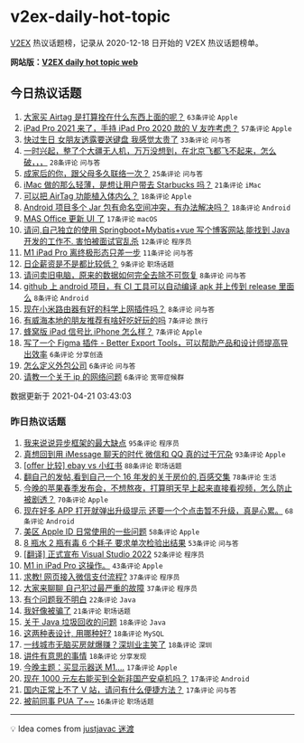 # v2ex-daily-hot-topic

[V2EX](https://www.v2ex.com/) 热议话题榜，记录从 2020-12-18 日开始的 V2EX 热议话题榜单。

**网站版：[V2EX daily hot topic web](https://boojack.github.io/v2ex-daily-hot-topic-web/)**

## 今日热议话题

<!-- TODAY BEGIN -->

1. [大家买 Airtag 是打算拴在什么东西上面的呢？](https://www.v2ex.com/t/772070) `63条评论` `Apple`
1. [iPad Pro 2021 来了，手持 iPad Pro 2020 款的 V 友咋考虑？](https://www.v2ex.com/t/772090) `57条评论` `Apple`
1. [快过生日 女朋友透露要送键盘 我感觉太贵了](https://www.v2ex.com/t/772120) `33条评论` `问与答`
1. [一时兴起，整了个大疆无人机，万万没想到，在北京飞都飞不起来，怎么破，，，](https://www.v2ex.com/t/772089) `28条评论` `问与答`
1. [成家后的你，跟父母多久联络一次？](https://www.v2ex.com/t/772080) `25条评论` `问与答`
1. [iMac 做的那么轻薄，是想让用户带去 Starbucks 吗？](https://www.v2ex.com/t/772065) `21条评论` `iMac`
1. [可以把 AirTag 功能植入体内么？](https://www.v2ex.com/t/772127) `18条评论` `Apple`
1. [Android 项目多个 Jar 包有命名空间冲突，有办法解决吗？](https://www.v2ex.com/t/772085) `18条评论` `Android`
1. [MAS Office 更新 UI 了](https://www.v2ex.com/t/772072) `17条评论` `macOS`
1. [请问,自己独立的使用 Springboot+Mybatis+vue 写个博客网站,能找到 Java 开发的工作不. 害怕被面试官乱杀](https://www.v2ex.com/t/772084) `12条评论` `程序员`
1. [M1 iPad Pro 离终极形态只差一步](https://www.v2ex.com/t/772067) `11条评论` `问与答`
1. [日企薪资是不是都比较低？](https://www.v2ex.com/t/772076) `9条评论` `职场话题`
1. [请问卖旧电脑，原来的数据如何完全去除不可恢复](https://www.v2ex.com/t/772117) `8条评论` `问与答`
1. [github 上 android 项目，有 CI 工具可以自动编译 apk 并上传到 release 里面么](https://www.v2ex.com/t/772104) `8条评论` `Android`
1. [现在小米路由器有好的科学上网插件吗？](https://www.v2ex.com/t/772095) `8条评论` `问与答`
1. [有威海本地的朋友推荐有啥好吃好玩的吗](https://www.v2ex.com/t/772100) `7条评论` `旅行`
1. [蜂窝版 iPad 信号比 iPhone 怎么样？](https://www.v2ex.com/t/772083) `7条评论` `Apple`
1. [写了一个 Figma 插件 - Better Export Tools，可以帮助产品和设计师提高导出效率](https://www.v2ex.com/t/772106) `6条评论` `分享创造`
1. [怎么定义外包公司](https://www.v2ex.com/t/772093) `6条评论` `问与答`
1. [请教一个关于 ip 的网络问题](https://www.v2ex.com/t/772066) `6条评论` `宽带症候群`

数据更新于 2021-04-21 03:43:03

<!-- TODAY END -->

### 昨日热议话题

<!-- YESTERDAY BEGIN -->

1. [我来说说异步框架的最大缺点](https://www.v2ex.com/t/771935) `95条评论` `程序员`
1. [真想回到用 iMessage 聊天的时代 微信和 QQ 真的过于冗杂](https://www.v2ex.com/t/771830) `93条评论` `Apple`
1. [[offer 比较] ebay vs 小红书](https://www.v2ex.com/t/771819) `88条评论` `职场话题`
1. [翻自己的发帖,看到自己一个 16 年发的关于房价的,百感交集](https://www.v2ex.com/t/771798) `78条评论` `生活`
1. [今晚的苹果春季发布会，不想熬夜，打算明天早上起来直接看视频，怎么防止被剧透？](https://www.v2ex.com/t/771898) `70条评论` `Apple`
1. [现在好多 APP 打开就弹出升级提示 还要一个个点击暂不升级，真是心累。](https://www.v2ex.com/t/771820) `68条评论` `Android`
1. [美区 Apple ID 日常使用的一些问题](https://www.v2ex.com/t/771832) `58条评论` `Apple`
1. [8 瓶水 2 瓶有毒 6 个耗子 要求单次检验出结果](https://www.v2ex.com/t/771969) `53条评论` `问与答`
1. [[翻译] 正式宣布 Visual Studio 2022](https://www.v2ex.com/t/771833) `52条评论` `程序员`
1. [M1 in iPad Pro 这操作。](https://www.v2ex.com/t/772038) `43条评论` `Apple`
1. [求教! 网页接入微信支付流程?](https://www.v2ex.com/t/771800) `37条评论` `程序员`
1. [大家来聊聊 自己犯过最严重的故障](https://www.v2ex.com/t/771899) `37条评论` `程序员`
1. [有个问题我不明白](https://www.v2ex.com/t/771879) `22条评论` `Java`
1. [我好像被骗了](https://www.v2ex.com/t/771977) `21条评论` `职场话题`
1. [关于 Java 垃圾回收的问题](https://www.v2ex.com/t/771890) `18条评论` `Java`
1. [这两种表设计, 用哪种好?](https://www.v2ex.com/t/771862) `18条评论` `MySQL`
1. [一线城市无脑买房就爆赚？深圳业主笑了](https://www.v2ex.com/t/771847) `18条评论` `深圳`
1. [讲件有意思的事情](https://www.v2ex.com/t/771801) `18条评论` `分享发现`
1. [今晚主题：买显示器送 M1....](https://www.v2ex.com/t/772040) `17条评论` `Apple`
1. [现在 1000 元左右能买到全新非国产安卓机吗？](https://www.v2ex.com/t/771909) `17条评论` `Android`
1. [国内正常上不了 V 站，请问有什么便捷方法？](https://www.v2ex.com/t/771811) `17条评论` `问与答`
1. [被前同事 PUA 了~~](https://www.v2ex.com/t/771972) `16条评论` `职场话题`

<!-- YESTERDAY END -->

---

💡 Idea comes from [justjavac 迷渡](https://github.com/justjavac/)

